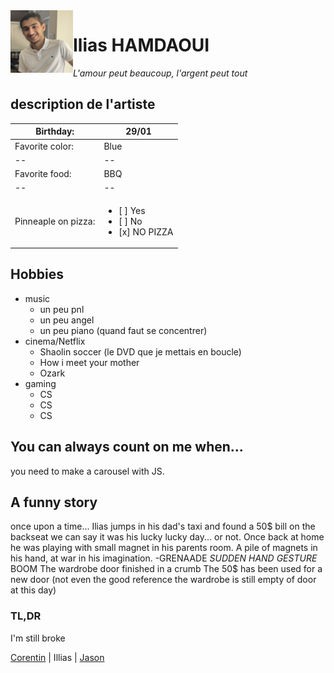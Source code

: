 <img align="left" width="100" height="100" src="IMG_1052.png">

# Ilias HAMDAOUI
*L'amour peut beaucoup, l'argent peut tout* 



## description de l'artiste

| Birthday: | 29/01 |
|--|--|
| Favorite color: | Blue |
|--|--|
| Favorite food: | BBQ |
|--|--|
| Pinneaple on pizza: | <ul><li>[ ] Yes</li><li>[ ] No</li><li>[x] NO PIZZA</li></ul> |

## Hobbies
 - music
	+  un peu pnl
	+  un peu angel
	+  un peu piano (quand faut se concentrer) 
 - cinema/Netflix
	+  Shaolin soccer (le DVD que je mettais en boucle)
	+  How i meet your mother
	+  Ozark
 - gaming
	+  CS
	+  CS
	+  CS

## You can always count on me when...

you need to make a carousel with JS.

## A funny story
once upon a time... Ilias jumps in his dad's taxi and found a 50$ bill on the backseat we can say it was his lucky lucky day... or not.
Once back at home he was playing with small magnet in his parents room.
A pile of magnets in his hand, at war in his imagination.
 -GRENAADE
 *SUDDEN HAND GESTURE*
 BOOM
 The wardrobe door finished in a crumb
 The 50$ has been used for a new door (not even the good reference the wardrobe is still empty of door at this day)
### TL,DR
I'm still broke


[Corentin](https://github.com/corentinnys/markdown-challenge) | Illias | [Jason](https://github.com/J0K3RY-03/markdown-challenge)
